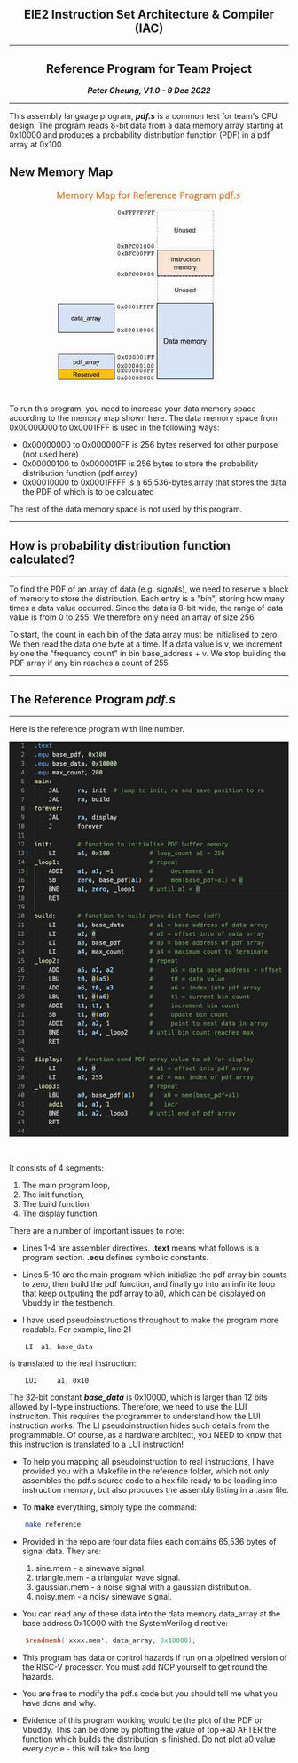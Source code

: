 <center>

## EIE2 Instruction Set Architecture & Compiler (IAC)

---
## Reference Program for Team Project

**_Peter Cheung, V1.0 - 9 Dec 2022_**

---

</center>

This assembly language program, **_pdf.s_** is a common test for team's CPU design. The program reads 8-bit data 
from a data memory array starting at 0x10000 and produces a probability distribution function (PDF) in a pdf array at 0x100.

## New Memory Map

<p align="center"> <img src="images/memory_map.jpg" /> </p><BR>
To run this program, you need to increase your data memory space according to the memory map shown here.  The data memory space from 0x00000000 to 0x0001FFF is used in the following ways:

* 0x00000000 to 0x000000FF  is 256 bytes reserved for other purpose (not used here)
* 0x00000100 to 0x000001FF  is 256 bytes to store the probability distribution function (pdf array)
* 0x00010000 to 0x0001FFFF  is a 65,536-bytes array that stores the data the PDF of which is to be calculated

The rest of the data memory space is not used by this program.
<br>

___

## How is probability distribution function calculated?
___

To find the PDF of an array of data (e.g. signals), we need to reserve a block of memory to store the distribution.  Each entry is a "bin", storing how many times a data value occurred.  Since the data is 8-bit wide, the range of data value is from 0 to 255.  We therefore only need an array of size 256.  

To start, the count in each bin of the data array must be initialised to zero. We then read the data one byte at a time. If a data value is v,  we increment by one the "frequency count" in bin base_address + v.  We stop building the PDF array if any bin reaches a count of 255.

---

## The Reference Program **_pdf.s_**
---

Here is the reference program with line number.


<p align="center"> <img src="images/pdf_listing.jpg" /> </p><BR>

It consists of 4 segments:
1. The main program loop,
2. The init function,
3. The build function,
4. The display function.
   
There are a number of important issues to note:

*   Lines 1-4 are assembler directives. **.text** means what follows is a program section.  **.equ** defines symbolic constants.

*   Lines 5-10 are the main program which initialize the pdf array bin counts to zero, then build the pdf function, and finally go into an infinite loop that keep outputing the pdf array to a0, which can be displayed on Vbuddy in the testbench.
  
*   I have used pseudoinstructions throughout to make the program more readable.  For example, line 21
```brainfuck
    LI  a1, base_data
```
is translated to the real instruction:
```brainfuck
    LUI     a1, 0x10
```

The 32-bit constant **_base_data_** is 0x10000, which is larger than 12 bits allowed by I-type instructions.  Therefore, we need to use the LUI instruciton.  This requires the programmer to understand how the LUI instruction works. The LI pseudoinstruction hides such details from the programmable.  Of course, as a hardware architect, you NEED to know that this instruction is translated to a LUI instruction!

* To help you mapping all pseudoinstruction to real instructions, I have provided you with a Makefile in the reference folder, which not only assembles the pdf.s source code to a hex file ready to be loading into instruction memory, but also produces the assembly listing in a .asm file.

* To **make** everything, simply type the command:

```bash
    make reference
```

* Provided in the repo are four data files each contains 65,536 bytes of signal data. They are:
  1.  sine.mem - a sinewave signal.
  2.  triangle.mem - a triangular wave signal.
  3.  gaussian.mem - a noise signal with a gaussian distribution.
  4.  noisy.mem - a noisy sinewave signal.
   
* You can read any of these data into the data memory data_array at the base address 0x10000 with the SystemVerilog directive:

```Verilog
    $readmemh('xxxx.mem', data_array, 0x10000);
```
* This program has data or control hazards if run on a pipelined version of the RISC-V processor.  You must add NOP yourself to get round the hazards.

* You are free to modify the pdf.s code but you should tell me what you have done and why.

* Evidence of this program working would be the plot of the PDF on Vbuddy. This can be done by plotting the value of top->a0 AFTER the function which builds the distribution is finished.  Do not plot a0 value every cycle - this will take too long.
  